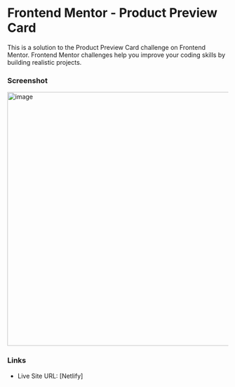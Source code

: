 # Frontend Mentor - Product Preview Card

This is a solution to the Product Preview Card challenge on Frontend Mentor.
Frontend Mentor challenges help you improve your coding skills by building realistic projects.

### Screenshot

<img width="577" alt="image" src="https://github.com/gab-holik/Frontend-Mentor/assets/97192580/d60f2ab6-fa75-4c3e-a886-2d10bc165de2">


### Links

- Live Site URL: [Netlify]
